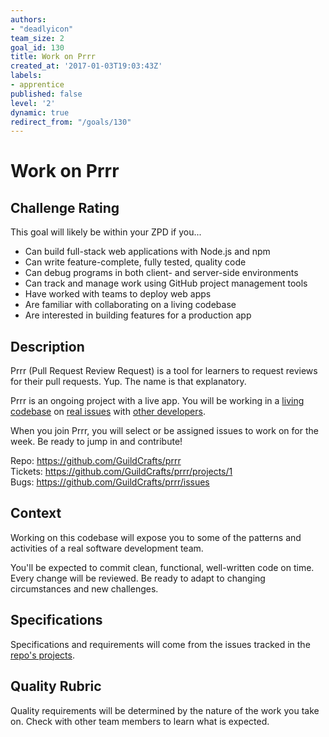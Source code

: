 ```yaml
---
authors:
- "deadlyicon"
team_size: 2
goal_id: 130
title: Work on Prrr
created_at: '2017-01-03T19:03:43Z'
labels:
- apprentice
published: false
level: '2'
dynamic: true
redirect_from: "/goals/130"
---
```


# Work on Prrr

## Challenge Rating

This goal will likely be within your ZPD if you...

- Can build full-stack web applications with Node.js and npm
- Can write feature-complete, fully tested, quality code
- Can debug programs in both client- and server-side environments
- Can track and manage work using GitHub project management tools
- Have worked with teams to deploy web apps
- Are familiar with collaborating on a living codebase
- Are interested in building features for a production app

## Description

Prrr (Pull Request Review Request) is a tool for learners to request reviews for their pull requests. Yup. The name is that explanatory.

Prrr is an ongoing project with a live app. You will be working in a [living codebase](https://github.com/GuildCrafts/prrr/commits/master) on [real issues](https://github.com/GuildCrafts/prrr/issues) with [other developers](https://github.com/GuildCrafts/prrr/graphs/contributors).

When you join Prrr, you will select or be assigned issues to work on for the week. Be ready to jump in and contribute!

Repo: https://github.com/GuildCrafts/prrr
<br>Tickets: https://github.com/GuildCrafts/prrr/projects/1
<br>Bugs: https://github.com/GuildCrafts/prrr/issues

## Context

Working on this codebase will expose you to some of the patterns and activities of a real software development team.

You'll be expected to commit clean, functional, well-written code on time. Every change will be reviewed. Be ready to adapt to changing circumstances and new challenges.

## Specifications

Specifications and requirements will come from the issues tracked in the [repo's projects](https://github.com/GuildCrafts/prrr/projects).

## Quality Rubric

Quality requirements will be determined by the nature of the work you take on. Check with other team members to learn what is expected.
